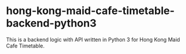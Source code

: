 # hong-kong-maid-cafe-timetable-backend-python3
This is a backend logic with API written in Python 3 for Hong Kong Maid Cafe Timetable.
